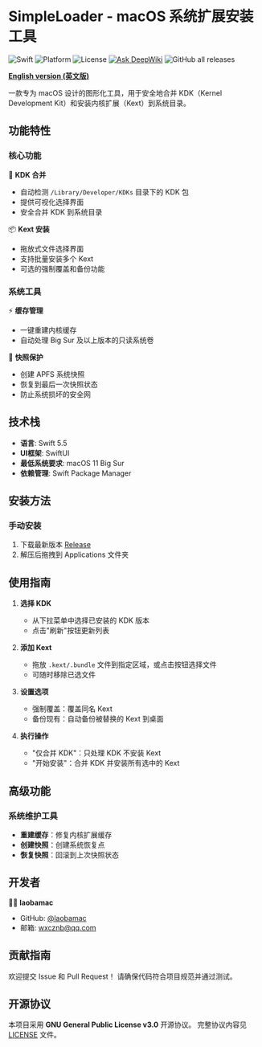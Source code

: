 # SimpleLoader - macOS 系统扩展安装工具

![Swift](https://img.shields.io/badge/Swift-5.5-orange.svg)
![Platform](https://img.shields.io/badge/macOS-11+-blue.svg)
![License](https://img.shields.io/badge/License-GPLv3-green.svg)
[![Ask DeepWiki](https://deepwiki.com/badge.svg)](https://deepwiki.com/laobamac/SimpleLoader)
![GitHub all releases](https://img.shields.io/github/downloads/laobamac/SimpleLoader/total?color=white&style=plastic)

<b> [English version (英文版)](README.md) </b>
<br>

<!-- <img width="5115" alt="FDC16D4518C49BD1EEAD4B3423A1964D" src="https://github.com/user-attachments/assets/22899249-51a8-4fe4-9e12-a9a2f7aee826" /> -->

一款专为 macOS 设计的图形化工具，用于安全地合并 KDK（Kernel Development Kit）和安装内核扩展（Kext）到系统目录。

## 功能特性

### 核心功能
🔧 **KDK 合并**
- 自动检测 `/Library/Developer/KDKs` 目录下的 KDK 包
- 提供可视化选择界面
- 安全合并 KDK 到系统目录

📦 **Kext 安装**
- 拖放式文件选择界面
- 支持批量安装多个 Kext
- 可选的强制覆盖和备份功能

### 系统工具
⚡ **缓存管理**
- 一键重建内核缓存
- 自动处理 Big Sur 及以上版本的只读系统卷

📸 **快照保护**
- 创建 APFS 系统快照
- 恢复到最后一次快照状态
- 防止系统损坏的安全网

## 技术栈

- **语言**: Swift 5.5
- **UI框架**: SwiftUI
- **最低系统要求**: macOS 11 Big Sur
- **依赖管理**: Swift Package Manager

## 安装方法

### 手动安装
1. 下载最新版本 [Release](https://github.com/laobamac/SimpleLoader/releases)
2. 解压后拖拽到 Applications 文件夹

## 使用指南

1. **选择 KDK**
   - 从下拉菜单中选择已安装的 KDK 版本
   - 点击"刷新"按钮更新列表

2. **添加 Kext**
   - 拖放 `.kext/.bundle` 文件到指定区域，或点击按钮选择文件
   - 可随时移除已选文件

3. **设置选项**
   - 强制覆盖：覆盖同名 Kext
   - 备份现有：自动备份被替换的 Kext 到桌面

4. **执行操作**
   - "仅合并 KDK"：只处理 KDK 不安装 Kext
   - "开始安装"：合并 KDK 并安装所有选中的 Kext

## 高级功能

### 系统维护工具
- **重建缓存**：修复内核扩展缓存
- **创建快照**：创建系统恢复点
- **恢复快照**：回滚到上次快照状态

## 开发者

👨‍💻 **laobamac**
- GitHub: [@laobamac](https://github.com/laobamac)
- 邮箱: wxcznb@qq.com

## 贡献指南

欢迎提交 Issue 和 Pull Request！
请确保代码符合项目规范并通过测试。

## 开源协议

本项目采用 **GNU General Public License v3.0** 开源协议。
完整协议内容见 [LICENSE](LICENSE) 文件。
